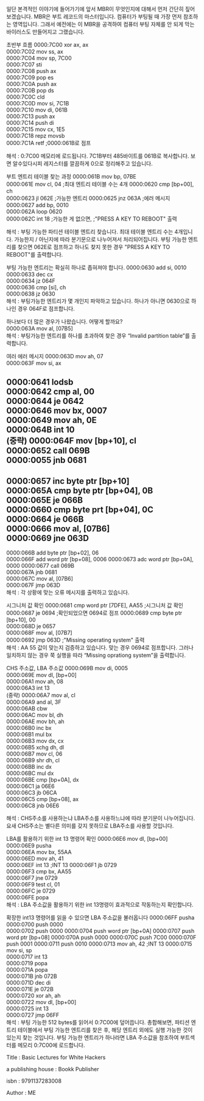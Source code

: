 일단 본격적인 이야기에 들어가기에 앞서 MBR이 무엇인지에 대해서 먼저 간단히 짚어 보겠습니다. MBR은 부트 레코드의 마스터입니다. 컴퓨터가 부팅될 때 가장 먼저 참조하는 영역입니다. 그래서 예전에는 이 MBR을 공격하여 컴퓨터 부팅 자체를 안 되게 막는 바이러스도 만들어지고 그랬습니다.  


초반부 흐름 
0000:7C00   xor  ax, ax               
0000:7C02   mov  ss, ax               
0000:7C04   mov  sp, 7C00               
0000:7C07   sti                         
0000:7C08   push ax                     
0000:7C09   pop  es                    
0000:7C0A   push ax                  
0000:7C0B   pop  ds                    
0000:7C0C   cld                        
0000:7C0D   mov  si, 7C1B              
0000:7C10   mov  di, 061B              
0000:7C13   push ax                    
0000:7C14   push di                     
0000:7C15   mov  cx, 1E5              
0000:7C18   repz movsb       
0000:7C1A   retf                        ;0000:061B로 점프 

해석 :  0:7C00 메모리에 로드됩니다. 7C1B부터 485바이트를 061B로 복사합니다. 보면 알수있다시피 레지스터를 깔끔하게 0으로 정리해주고 있습니다. 


부트 엔트리 테이블 찾는 과정 
0000:061B   mov  bp, 07BE              
0000:061E   mov  cl, 04                ;최대 엔트리 테이블 수는 4개
0000:0620   cmp  [bp+00], ch        
0000:0623   jl   062E                   ;가능한 엔트리 
0000:0625   jnz  063A                   ;에러 메시지 
0000:0627   add  bp, 0010               
0000:062A   loop 0620                 
0000:062C   int  18                     ;가능한 게 없으면, 
                                     ;"PRESS A KEY TO REBOOT" 출력

해석 : 부팅 가능한 파티션 테이블 엔트리 찾습니다. 최대 테이블 엔트리 수는 4개입니다. 가능한지 / 아닌지에 따라 분기문으로 나누어져서 처리되어집니다. 부팅 가능한 엔트리를 찾으면 062E로 점프하고 하나도 찾지 못한 경우 "PRESS A KEY TO REBOOT"를 출력합니다. 


부팅 가능한 엔트리는 확실히 하나로 좁혀져야 합니다. 
0000:0630   add  si, 0010              
0000:0633   dec  cx                   
0000:0634   jz   064F                  
0000:0636   cmp  [si], ch               
0000:0638   jz   0630                   
해석 : 부팅가능한 엔트리가 몇 개인지 파악하고 있습니다. 하나가 아니면 0630으로 하나인 경우 064F로 점프합니다. 


하나보다 더 많은 경우가 나왔습니다. 어떻게 할까요?  
0000:063A   mov  al, [07B5]            
해석 : 부팅가능한 엔트리를 하나를 초과하여 찾은 경우 “Invalid partition table”를 출력합니다.


여러 에러 메시지 
0000:063D   mov  ah, 07                
0000:063F   mov  si, ax                 
                                     
0000:0641   lodsb            
0000:0642   cmp  al, 00                 
0000:0644   je   0642                  
0000:0646   mov  bx, 0007               
0000:0649   mov  ah, 0E                 
0000:064B   int  10                     
(중략)
0000:064F   mov  [bp+10], cl            
0000:0652   call 069B                  
0000:0055   jnb  0681                   
---------------------------------------------------------------------------
0000:0657   inc  byte ptr [bp+10]       
0000:065A   cmp  byte ptr [bp+04], 0B   
0000:065E   je   066B                   
0000:0660   cmp  byte prt [bp+04], 0C   
0000:0664   je   066B                   
0000:0666   mov  al, [07B6]             
0000:0669   jne  063D             
---------------------------------------------------------------------------
0000:066B   add  byte ptr [bp+02], 06   
0000:066F   add  word ptr [bp+08], 0006 
0000:0673   adc  word ptr [bp+0A], 0000 
0000:0677   call 069B                   
0000:067A   jnb  0681                  
0000:067C   mov  al, [07B6]             
0000:067F   jmp  063D            
해석 : 각 상황에 맞는 오류 메시지를 출력하고 있습니다. 

시그니처 값 확인 
0000:0681   cmp  word ptr [7DFE], AA55  ;시그니처 값 확인 
0000:0687   je   0694                   ;확인되었으면 0694로 점프 
0000:0689   cmp  byte ptr [bp+10], 00   
0000:068D   je   0657                   
0000:068F   mov  al, [07B7]             
0000:0692   jmp  063D               ;"Missing operating system" 출력          
해석 : AA 55 값이 맞는지 검증하고 있습니다. 맞는 경우 0694로 점프합니다. 그러나 일치하지 않는 경우 쭉 실행을 따라 “Missing oprationg system”을 출력합니다.  

CHS 주소값, LBA 주소값 
0000:069B   mov  di, 0005             
0000:069E   mov  dl, [bp+00]            
0000:06A1   mov  ah, 08                
0000:06A3   int  13                    
(중략) 
0000:06A7   mov  al, cl                 
0000:06A9   and  al, 3F                 
0000:06AB   cbw                         
0000:06AC   mov  bl, dh                 
0000:06AE   mov  bh, ah                 
0000:06B0   inc  bx                     
0000:06B1   mul  bx                     
0000:06B3   mov  dx, cx                 
0000:06B5   xchg dh, dl                 
0000:06B7   mov  cl, 06                
0000:06B9   shr  dh, cl                 
0000:06BB   inc  dx                     
0000:06BC   mul  dx                     
0000:06BE   cmp  [bp+0A], dx            
0000:06C1   ja   06E6                  
0000:06C3   jb   06CA                   
0000:06C5   cmp  [bp+08], ax           
0000:06C8   jnb  06E6                   

해석 : CHS주소를 사용하는냐 LBA주소를 사용하느냐에 따라 분기문이 나누어집니다. 요새 CHS주소는 별다른 의미를 갖지 못하므로 LBA주소를 사용할 것입니다. 

LBA를 활용하기 위한 int 13 명령어 확인 
0000:06E6   mov  dl, [bp+00]           
0000:06E9   pusha               
0000:06EA   mov  bx, 55AA            
0000:06ED   mov  ah, 41                 
0000:06EF   int  13                     ;INT 13
0000:06F1   jb   0729                 
0000:06F3   cmp  bx, AA55               
0000:06F7   jne  0729                  
0000:06F9   test cl, 01                 
0000:06FC   je   0729                   
0000:06FE   popa                        
해석 : LBA 주소값을 활용하기 위한 int 13명령이 효과적으로 작동하는지 확인합니다. 

확장한 int13 명령어를 읽을 수 있으면 LBA 주소값을 불러옵니다 
0000:06FF   pusha                     
0000:0700   push 0000                   
0000:0702   push 0000
0000:0704   push word ptr [bp+0A]
0000:0707   push word ptr [bp+08]
0000:070A   push 0000
0000:070C   push 7C00
0000:070F   push 0001
0000:0711   push 0010
0000:0713   mov  ah, 42                 ;INT 13 
0000:0715   mov  si, sp              
0000:0717   int  13                    
0000:0719   popa                        
0000:071A   popa                        
0000:071B   jnb  072B                
0000:071D   dec  di                     
0000:071E   je   072B               
0000:0720   xor  ah, ah               
0000:0722   mov  dl, [bp+00]            
0000:0725   int  13                  
0000:0727   jmp  06FF                
해석 : 부팅 가능한 512 bytes를 읽어서 0:7C00에 덮어씁니다.
총합해보면, 파티션 엔트리 테이블에서 부팅 가능한 엔트리를 찾은 후, 해당 엔트리 외에도 실행 가능한 것이 있는지 찾는 것입니다. 부팅 가능한 엔트리가 하나라면 LBA 주소값을 참조하여 부트섹터를 메모리 0:7C00에 로드합니다.  


Title : Basic Lectures for White Hackers

a publishing house : Bookk Publisher

isbn : 9791137283008

Author : ME
